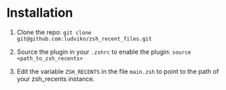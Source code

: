# Installation

1. Clone the repo:
```git clone git@github.com:ludvikn/zsh_recent_files.git```
 
2. Source the plugin in your ```.zshrc``` to enable the plugin:
```source <path_to_zsh_recents>```

3. Edit the variable ```ZSH_RECENTS``` in the file ```main.zsh``` to point to 
   the path of your zsh_recents instance.

